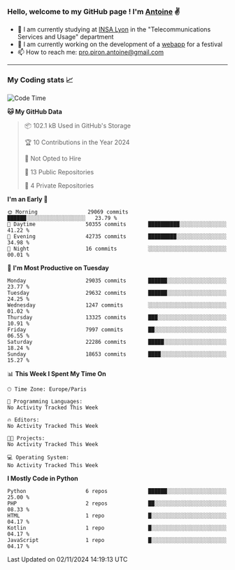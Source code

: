 ### Hello, welcome to my GitHub page ! I'm [Antoine](https://github.com/AntoinePiron) ✌️

- 🌱 I am currently studying at [INSA Lyon](https://www.insa-lyon.fr) in the "Telecommunications Services and Usage" department
- 🔭 I am currently working on the development of a [webapp](https://github.com/24HeuresINSA/Overbookd) for a festival
- 📫 How to reach me: [pro.piron.antoine@gmail.com](mailto:pro.piron.antoine@gmail.com)

---

### My Coding stats 📈
<!--START_SECTION:waka-->
![Code Time](http://img.shields.io/badge/Code%20Time-214%20hrs%209%20mins-blue)

**🐱 My GitHub Data** 

> 📦 102.1 kB Used in GitHub's Storage 
 > 
> 🏆 10 Contributions in the Year 2024
 > 
> 🚫 Not Opted to Hire
 > 
> 📜 13 Public Repositories 
 > 
> 🔑 4 Private Repositories 
 > 
**I'm an Early 🐤** 

```text
🌞 Morning                29069 commits       ██████░░░░░░░░░░░░░░░░░░░   23.79 % 
🌆 Daytime                50355 commits       ██████████░░░░░░░░░░░░░░░   41.22 % 
🌃 Evening                42735 commits       █████████░░░░░░░░░░░░░░░░   34.98 % 
🌙 Night                  16 commits          ░░░░░░░░░░░░░░░░░░░░░░░░░   00.01 % 
```
📅 **I'm Most Productive on Tuesday** 

```text
Monday                   29035 commits       ██████░░░░░░░░░░░░░░░░░░░   23.77 % 
Tuesday                  29632 commits       ██████░░░░░░░░░░░░░░░░░░░   24.25 % 
Wednesday                1247 commits        ░░░░░░░░░░░░░░░░░░░░░░░░░   01.02 % 
Thursday                 13325 commits       ███░░░░░░░░░░░░░░░░░░░░░░   10.91 % 
Friday                   7997 commits        ██░░░░░░░░░░░░░░░░░░░░░░░   06.55 % 
Saturday                 22286 commits       █████░░░░░░░░░░░░░░░░░░░░   18.24 % 
Sunday                   18653 commits       ████░░░░░░░░░░░░░░░░░░░░░   15.27 % 
```


📊 **This Week I Spent My Time On** 

```text
🕑︎ Time Zone: Europe/Paris

💬 Programming Languages: 
No Activity Tracked This Week

🔥 Editors: 
No Activity Tracked This Week

🐱‍💻 Projects: 
No Activity Tracked This Week

💻 Operating System: 
No Activity Tracked This Week
```

**I Mostly Code in Python** 

```text
Python                   6 repos             ██████░░░░░░░░░░░░░░░░░░░   25.00 % 
PHP                      2 repos             ██░░░░░░░░░░░░░░░░░░░░░░░   08.33 % 
HTML                     1 repo              █░░░░░░░░░░░░░░░░░░░░░░░░   04.17 % 
Kotlin                   1 repo              █░░░░░░░░░░░░░░░░░░░░░░░░   04.17 % 
JavaScript               1 repo              █░░░░░░░░░░░░░░░░░░░░░░░░   04.17 % 
```




 Last Updated on 02/11/2024 14:19:13 UTC
<!--END_SECTION:waka-->
